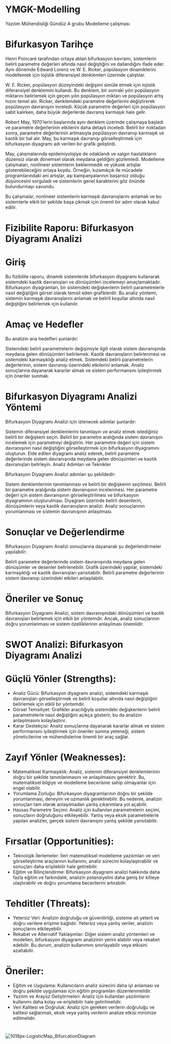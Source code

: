 # YMGK-Modelling
Yazılım Mühendisliği Gündüz A grubu Modelleme çalışması

#

# Bifurkasyon Tarihçe

Henri Poincaré tarafından ortaya atılan bifurkasyon kavramı, sistemlerin belirli parametre değerleri altında nasıl değiştiğini ve dallandığını ifade eder. Aynı dönemde Edward Lorenz ve W. E. Ricker, popülasyon dinamiklerini modellemek için lojistik diferansiyel denklemleri üzerinde çalıştılar.

W. E. Ricker, popülasyon düzeyindeki değişimi simüle etmek için lojistik diferansiyel denklemini kullandı. Bu denklem, bir sonraki yılın popülasyon miktarını belirlemek için geçen yılın popülasyon miktarı ve popülasyon artış hızını temel alır. Ricker, denklemdeki parametre değerlerini değiştirerek popülasyon davranışını inceledi. Küçük parametre değerleri için popülasyon sabit kalırken, daha büyük değerlerde davranış karmaşık hale gelir.

Robert May, 1970'lerin başlarında aynı denklem üzerinde çalışmaya başladı ve parametre değerlerinin etkilerini daha detaylı inceledi. Belirli bir noktadan sonra, parametre değerlerinin artmasıyla popülasyon davranışı karmaşık ve kaotik bir hal alır. May, bu karmaşık davranışı görselleştirmek için bifurkasyon diyagramı adı verilen bir grafik geliştirdi.

May, çalışmalarında epidemiyolojiye de odaklandı ve salgın hastalıkların düzensiz olarak dönemsel olarak meydana geldiğini gözlemledi. Modelleme çalışmaları, nonlineer sistemlerin beklenmedik ve yüksek artışlar gösterebileceğini ortaya koydu. Örneğin, kızamıkçık ile mücadele programlarındaki ani artışlar, aşı kampanyalarının başarısız olduğu düşüncesini sorguladı ve sistemlerin genel karakterini göz önünde bulundurmayı savundu.

Bu çalışmalar, nonlineer sistemlerin karmaşık davranışlarını anlamak ve bu sistemlerle etkili bir şekilde başa çıkmak için önemli bir adım olarak kabul edilir.

#

# Fizibilite Raporu: Bifurkasyon Diyagramı Analizi

# Giriş

Bu fizibilite raporu, dinamik sistemlerde bifurkasyon diyagramı kullanarak sistemdeki kaotik davranışları ve dönüşümleri incelemeyi amaçlamaktadır. Bifurkasyon diyagramları, bir sistemdeki değişkenlerin belirli parametrelerle nasıl değiştiğini görsel olarak temsil eden grafiklerdir. Bu analiz yöntemi, sistemin karmaşık davranışlarını anlamak ve belirli koşullar altında nasıl değiştiğini belirlemek için kullanılır.

# Amaç ve Hedefler

Bu analizin ana hedefleri şunlardır:

Sistemdeki belirli parametrelerin değişimiyle ilgili olarak sistem davranışında meydana gelen dönüşümleri belirlemek.
Kaotik davranışların belirlenmesi ve sistemdeki karmaşıklığı analiz etmek.
Sistemdeki belirli parametrelerin değerlerinin, sistem davranışı üzerindeki etkilerini anlamak.
Analiz sonuçlarına dayanarak kararlar almak ve sistem performansını iyileştirmek için öneriler sunmak.

# Bifurkasyon Diyagramı Analizi Yöntemi

Bifurkasyon Diyagramı Analizi için izlenecek adımlar şunlardır:

Sistemin diferansiyel denklemlerini tanımlayın ve analiz etmek istediğiniz belirli bir değişkeni seçin.
Belirli bir parametre aralığında sistem davranışını incelemek için parametreyi değiştirin.
Her parametre değeri için sistem davranışının nasıl değiştiğini görselleştirmek için bifurkasyon diyagramını oluşturun.
Elde edilen diyagramı analiz ederek, belirli parametre değerlerinde sistem davranışında meydana gelen dönüşümleri ve kaotik davranışları belirleyin.
Analiz Adımları ve Teknikler

Bifurkasyon Diyagramı Analizi adımları şu şekildedir:

Sistem denklemlerinin tanımlanması ve belirli bir değişkenin seçilmesi.
Belirli bir parametre aralığında sistem davranışının incelenmesi.
Her parametre değeri için sistem davranışının görselleştirilmesi ve bifurkasyon diyagramının oluşturulması.
Diyagram üzerinde belirli desenlerin, dönüşümlerin veya kaotik davranışların analizi.
Analiz sonuçlarının yorumlanması ve sistemin davranışının anlaşılması.

# Sonuçlar ve Değerlendirme

Bifurkasyon Diyagramı Analizi sonuçlarına dayanarak şu değerlendirmeler yapılabilir:

Belirli parametre değerlerinde sistem davranışında meydana gelen dönüşümler ve desenler belirlenebilir.
Grafik üzerindeki yapılar, sistemdeki karmaşıklığı ve kaotik davranışları yansıtabilir.
Belirli parametre değerlerinin sistem davranışı üzerindeki etkileri anlaşılabilir.

# Öneriler ve Sonuç

Bifurkasyon Diyagramı Analizi, sistem davranışındaki dönüşümleri ve kaotik davranışları belirlemek için etkili bir yöntemdir. Ancak, analiz sonuçlarının doğru yorumlanması ve sistem özelliklerinin anlaşılması önemlidir.

# 


# SWOT Analizi: Bifurkasyon Diyagramı Analizi

# Güçlü Yönler (Strengths):

- Analiz Gücü: Bifurkasyon diyagramı analizi, sistemdeki karmaşık davranışları görselleştirmek ve belirli koşullar altında nasıl değiştiğini belirlemek için etkili bir yöntemdir.
- Görsel Temsiliyet: Grafikler aracılığıyla sistemdeki değişkenlerin belirli parametrelerle nasıl değiştiğini açıkça gösterir, bu da analizin anlaşılmasını kolaylaştırır.
- Karar Destekçisi: Analiz sonuçlarına dayanarak kararlar almak ve sistem performansını iyileştirmek için öneriler sunma yeteneği, sistem yöneticilerine ve mühendislerine önemli bir araç sağlar.

# Zayıf Yönler (Weaknesses):

- Matematiksel Karmaşıklık: Analiz, sistemin diferansiyel denklemlerinin doğru bir şekilde tanımlanmasını ve anlaşılmasını gerektirir. Bu, matematiksel bilgiye ve modelleme becerisine sahip olmayanlar için engel olabilir.
- Yorumlama Zorluğu: Bifurkasyon diyagramlarının doğru bir şekilde yorumlanması, deneyim ve uzmanlık gerektirebilir. Bu nedenle, analizin sonuçları tam olarak anlaşılmadan yanlış çıkarımlara yol açabilir.
- Hassas Parametre Seçimi: Analiz için kullanılan parametrelerin seçimi, sonuçların doğruluğunu etkileyebilir. Yanlış veya eksik parametrelerle yapılan analizler, gerçek sistem davranışını yanlış şekilde yansıtabilir.

# Fırsatlar (Opportunities):

- Teknolojik İlerlemeler: İleri matematiksel modelleme yazılımları ve veri görselleştirme araçlarının kullanımı, analiz sürecini kolaylaştırabilir ve sonuçları daha erişilebilir hale getirebilir.
- Eğitim ve Bilinçlendirme: Bifurkasyon diyagramı analizi hakkında daha fazla eğitim ve farkındalık, analizin potansiyelini daha geniş bir kitleye ulaştırabilir ve doğru yorumlama becerilerini artırabilir.

# Tehditler (Threats):

- Yetersiz Veri: Analizin doğruluğu ve güvenilirliği, sisteme ait yeterli ve doğru verilere erişime bağlıdır. Yetersiz veya yanlış veriler, analizin sonuçlarını etkileyebilir.
- Rekabet ve Alternatif Yaklaşımlar: Diğer sistem analiz yöntemleri ve modelleri, bifurkasyon diyagramı analizinin yerini alabilir veya rekabet edebilir. Bu durum, analizin kullanımını sınırlayabilir veya etkisini azaltabilir.

# Öneriler:

- Eğitim ve Uygulama: Kullanıcıların analiz sürecini daha iyi anlaması ve doğru şekilde uygulaması için eğitim programları düzenlenmelidir.
- Yazılım ve Arayüz Geliştirmeleri: Analiz için kullanılan yazılımların kullanımı daha kolay ve erişilebilir hale getirilmelidir.
- Veri Kalitesi ve Doğruluk: Analiz için gereken verilerin doğruluğu ve kalitesi sağlanmalı, eksik veya yanlış verilerin analize etkisi minimize edilmelidir.

#


![1018px-LogisticMap_BifurcationDiagram](https://github.com/BurakGul1/YMGK-Modelling/assets/115585501/538ec187-fdca-4673-a074-315411371a74)
